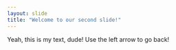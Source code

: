 ```yaml
---
layout: slide
title: "Welcome to our second slide!"
---
```

Yeah, this is my text, dude!
Use the left arrow to go back!
